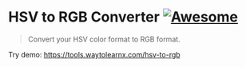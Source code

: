 # HSV to RGB Converter [![Awesome](https://cdn.rawgit.com/sindresorhus/awesome/d7305f38d29fed78fa85652e3a63e154dd8e8829/media/badge.svg)](https://github.com/sindresorhus/awesome)

>Convert your HSV color format to RGB format.

Try demo: https://tools.waytolearnx.com/hsv-to-rgb
